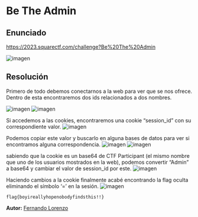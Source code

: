 # Be The Admin
## Enunciado

https://2023.squarectf.com/challenge?Be%20The%20Admin

![imagen](https://github.com/Fernandolv123/ExamenPrimera/assets/98803514/716d3ec2-070c-43d9-baa6-7005ffdf6e61)

## Resolución

Primero de todo debemos conectarnos a la web para ver que se nos ofrece. Dentro de esta encontraremos dos ids relacionados a dos nombres.

![imagen](https://github.com/Fernandolv123/ExamenPrimera/assets/98803514/067fade1-b886-4d30-b0fa-ed8a676a95a2)
![imagen](https://github.com/Fernandolv123/ExamenPrimera/assets/98803514/9b4157de-1585-4a1f-8aed-259a5fb905f9)

Si accedemos a las cookies, encontraremos una cookie “session_id” con su correspondiente valor.
![imagen](https://github.com/Fernandolv123/ExamenPrimera/assets/98803514/fc5636db-71ce-4992-b75d-4762b412fb75)

Podemos copiar este valor y buscarlo en alguna bases de datos para ver si encontramos alguna correspondencia.
![imagen](https://github.com/Fernandolv123/ExamenPrimera/assets/98803514/c3d838df-50cd-469b-881f-bf4a153babb8)
![imagen](https://github.com/Fernandolv123/ExamenPrimera/assets/98803514/64f2de25-01e3-40af-85cf-8417aa08f6c1)

sabiendo que la cookie es un base64 de CTF Participant (el mismo nombre que uno de los usuarios mostrados en la web), podemos convertir “Admin” a base64 y cambiar el valor de session_id por este.
![imagen](https://github.com/Fernandolv123/ExamenPrimera/assets/98803514/c245c7c8-63a4-45e8-b6a9-c737706ea040)

Haciendo cambios a la cookie finalmente acabé encontrando la flag oculta eliminando el símbolo ‘=’ en la sesión.
![imagen](https://github.com/Fernandolv123/ExamenPrimera/assets/98803514/47d464ed-c3b4-4153-a86b-b4705611af90)

``flag{boyireallyhopenobodyfindsthis!!}``





**Autor:** [Fernando Lorenzo](https://github.com/Fernandolv123)
